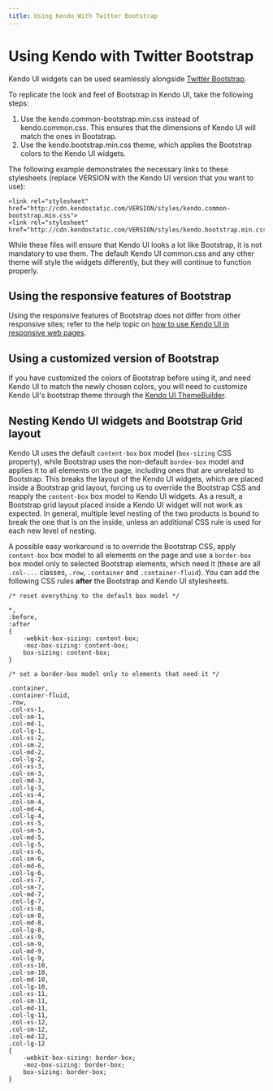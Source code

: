 ```yaml
---
title: Using Kendo With Twitter Bootstrap
---
```


# Using Kendo with Twitter Bootstrap

Kendo UI widgets can be used seamlessly alongside [Twitter Bootstrap](http://getbootstrap.com/).

To replicate the look and feel of Bootstrap in Kendo UI, take the following steps:

  1. Use the kendo.common-bootstrap.min.css instead of kendo.common.css. This ensures that the dimensions of Kendo UI will match the ones in Bootstrap.
  2. Use the kendo.bootstrap.min.css theme, which applies the Bootstrap colors to the Kendo UI widgets.

The following example demonstrates the necessary links to these stylesheets (replace VERSION with the Kendo UI version that you want to use):

    <link rel="stylesheet" href="http://cdn.kendostatic.com/VERSION/styles/kendo.common-bootstrap.min.css">
    <link rel="stylesheet" href="http://cdn.kendostatic.com/VERSION/styles/kendo.bootstrap.min.css">

While these files will ensure that Kendo UI looks a lot like Bootstrap, it is not mandatory to use them. The default Kendo UI common.css and any other theme will style the widgets differently, but they will continue to function properly.

## Using the responsive features of Bootstrap

Using the responsive features of Bootstrap does not differ from other responsive sites; refer to the help topic on [how to use Kendo UI in responsive web pages](./using-kendo-in-responsive-web-pages).

## Using a customized version of Bootstrap

If you have customized the colors of Bootstrap before using it, and need Kendo UI to match the newly chosen colors, you will need to customize Kendo UI's bootstrap theme through the [Kendo UI ThemeBuilder](http://demos.telerik.com/kendo-ui/themebuilder/web.html).

## Nesting Kendo UI widgets and Bootstrap Grid layout

Kendo UI uses the default `content-box` box model (`box-sizing` CSS property), while Bootstrap uses the non-default `bordex-box` model and applies it to all elements on the page,
including ones that are unrelated to Bootstrap. This breaks the layout of the Kendo UI widgets, which are placed inside a Bootstrap grid layout,
forcing us to override the Bootstrap CSS and reapply the `content-box` box model to Kendo UI widgets. As a result, a Bootstrap grid layout placed inside a Kendo UI widget
will not work as expected. In general, multiple level nesting of the two products is bound to break the one that is on the inside, unless an additional CSS rule is used for each new level of nesting.

A possible easy workaround is to override the Bootstrap CSS, apply `content-box` box model to all elements on the page and use a `border-box` box model only to selected Bootstrap elements, which need it
(these are all `.col-...` classes, `.row`, `.container` and `.container-fluid`). You can add the following CSS rules **after** the Bootstrap and Kendo UI stylesheets.

	/* reset everything to the default box model */
	 
	*,
	:before,
	:after
	{
		-webkit-box-sizing: content-box;
		-moz-box-sizing: content-box;
		box-sizing: content-box;
	}
	 
	/* set a border-box model only to elements that need it */
	 
	.container,
	.container-fluid,
	.row,
	.col-xs-1,
	.col-sm-1,
	.col-md-1,
	.col-lg-1,
	.col-xs-2,
	.col-sm-2,
	.col-md-2,
	.col-lg-2,
	.col-xs-3,
	.col-sm-3,
	.col-md-3,
	.col-lg-3,
	.col-xs-4,
	.col-sm-4,
	.col-md-4,
	.col-lg-4,
	.col-xs-5,
	.col-sm-5,
	.col-md-5,
	.col-lg-5,
	.col-xs-6,
	.col-sm-6,
	.col-md-6,
	.col-lg-6,
	.col-xs-7,
	.col-sm-7,
	.col-md-7,
	.col-lg-7,
	.col-xs-8,
	.col-sm-8,
	.col-md-8,
	.col-lg-8,
	.col-xs-9,
	.col-sm-9,
	.col-md-9,
	.col-lg-9,
	.col-xs-10,
	.col-sm-10,
	.col-md-10,
	.col-lg-10,
	.col-xs-11,
	.col-sm-11,
	.col-md-11,
	.col-lg-11,
	.col-xs-12,
	.col-sm-12,
	.col-md-12,
	.col-lg-12
	{
		-webkit-box-sizing: border-box;
		-moz-box-sizing: border-box;
		box-sizing: border-box;
	}
